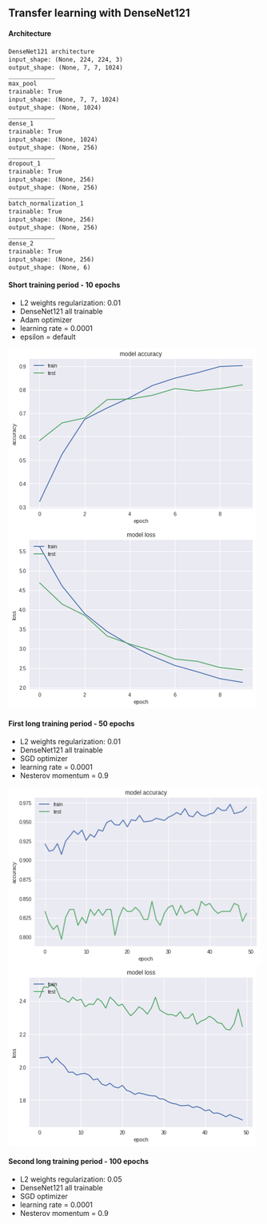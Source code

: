 ## Transfer learning with DenseNet121

#### Architecture
```
DenseNet121 architecture
input_shape: (None, 224, 224, 3)
output_shape: (None, 7, 7, 1024)
_____________
max_pool
trainable: True
input_shape: (None, 7, 7, 1024)
output_shape: (None, 1024)
_____________
dense_1
trainable: True
input_shape: (None, 1024)
output_shape: (None, 256)
_____________
dropout_1
trainable: True
input_shape: (None, 256)
output_shape: (None, 256)
_____________
batch_normalization_1
trainable: True
input_shape: (None, 256)
output_shape: (None, 256)
_____________
dense_2
trainable: True
input_shape: (None, 256)
output_shape: (None, 6)
```

#### Short training period - 10 epochs
- L2 weights regularization: 0.01
- DenseNet121 all trainable
- Adam optimizer
- learning rate = 0.0001
- epsilon = default

![acc](plots/b_period_1.png)
![loss](plots/b_period_1_loss.png)

#### First long training period - 50 epochs
- L2 weights regularization: 0.01
- DenseNet121 all trainable
- SGD optimizer
- learning rate = 0.0001
- Nesterov momentum = 0.9

![acc](plots/b_period_2.png)
![loss](plots/b_period_2_loss.png)

#### Second long training period - 100 epochs
- L2 weights regularization: 0.05
- DenseNet121 all trainable
- SGD optimizer
- learning rate = 0.0001
- Nesterov momentum = 0.9